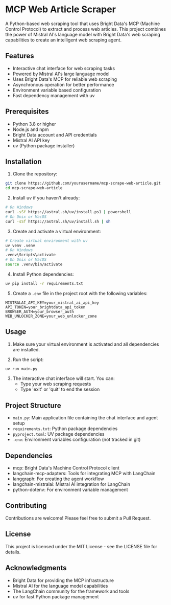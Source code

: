 # MCP Web Article Scraper

A Python-based web scraping tool that uses Bright Data's MCP (Machine Control Protocol) to extract and process web articles. This project combines the power of Mistral AI's language model with Bright Data's web scraping capabilities to create an intelligent web scraping agent.

## Features

- Interactive chat interface for web scraping tasks
- Powered by Mistral AI's large language model
- Uses Bright Data's MCP for reliable web scraping
- Asynchronous operation for better performance
- Environment variable based configuration
- Fast dependency management with uv

## Prerequisites

- Python 3.8 or higher
- Node.js and npm
- Bright Data account and API credentials
- Mistral AI API key
- uv (Python package installer)

## Installation

1. Clone the repository:

```bash
git clone https://github.com/yourusername/mcp-scrape-web-article.git
cd mcp-scrape-web-article
```

2. Install uv if you haven't already:

```bash
# On Windows
curl -sSf https://astral.sh/uv/install.ps1 | powershell
# On Unix or MacOS
curl -sSf https://astral.sh/uv/install.sh | sh
```

3. Create and activate a virtual environment:

```bash
# Create virtual environment with uv
uv venv .venv
# On Windows
.venv\Scripts\activate
# On Unix or MacOS
source .venv/bin/activate
```

4. Install Python dependencies:

```bash
uv pip install -r requirements.txt
```

5. Create a `.env` file in the project root with the following variables:

```env
MISTRALAI_API_KEY=your_mistral_ai_api_key
API_TOKEN=your_brightdata_api_token
BROWSER_AUTH=your_browser_auth
WEB_UNLOCKER_ZONE=your_web_unlocker_zone
```

## Usage

1. Make sure your virtual environment is activated and all dependencies are installed.

2. Run the script:

```bash
uv run main.py
```

3. The interactive chat interface will start. You can:
   - Type your web scraping requests
   - Type 'exit' or 'quit' to end the session

## Project Structure

- `main.py`: Main application file containing the chat interface and agent setup
- `requirements.txt`: Python package dependencies
- `pyproject.toml`: UV package dependencies
- `.env`: Environment variables configuration (not tracked in git)

## Dependencies

- mcp: Bright Data's Machine Control Protocol client
- langchain-mcp-adapters: Tools for integrating MCP with LangChain
- langgraph: For creating the agent workflow
- langchain-mistralai: Mistral AI integration for LangChain
- python-dotenv: For environment variable management

## Contributing

Contributions are welcome! Please feel free to submit a Pull Request.

## License

This project is licensed under the MIT License - see the LICENSE file for details.

## Acknowledgments

- Bright Data for providing the MCP infrastructure
- Mistral AI for the language model capabilities
- The LangChain community for the framework and tools
- uv for fast Python package management
